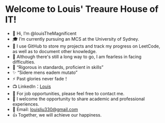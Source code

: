 # Welcome to Louis' Treaure House of IT! 
- 👋 Hi, I’m @louisTheMagnificent
- 🎓 I’m currently pursuing an MCS at the University of Sydney.
- 🌱 I use GitHub to store my projects and track my progress on LeetCode, as well as to document other knowledge.
- 💪 Although there's still a long way to go, I am fearless in facing difficulties.
- 📖 “Rigorous in standards, proficient in skills”
- ✨ “Sidere mens eadem mutato”
- ⚡️ Past glories never fade！
- 📺 LinkedIn：[Louis](https://www.linkedin.com/in/yi-l-b872b1340)
- 💼 For job opportunities, please feel free to contact me.
- 🤝 I welcome the opportunity to share academic and professional experiences.
- 📧 Email: louisliu330@gmail.com
- 👍 Together, we will achieve our happiness.
